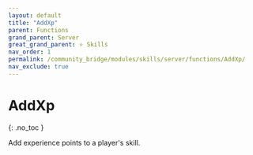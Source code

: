 ```yaml
---
layout: default
title: "AddXp"
parent: Functions
grand_parent: Server
great_grand_parent: ⭐ Skills
nav_order: 1
permalink: /community_bridge/modules/skills/server/functions/AddXp/
nav_exclude: true
---
```


# AddXp
{: .no_toc }

Add experience points to a player's skill.

#